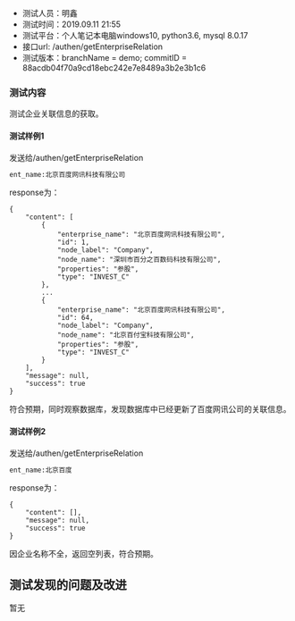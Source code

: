 + 测试人员：明鑫
+ 测试时间：2019.09.11 21:55
+ 测试平台：个人笔记本电脑windows10, python3.6, mysql 8.0.17
+ 接口url: /authen/getEnterpriseRelation
+ 测试版本：branchName = demo; commitID = 88acdb04f70a9cd18ebc242e7e8489a3b2e3b1c6
### 测试内容
测试企业关联信息的获取。
#### 测试样例1
发送给/authen/getEnterpriseRelation

```python
ent_name:北京百度网讯科技有限公司
```
response为：
```
{
    "content": [
        {
            "enterprise_name": "北京百度网讯科技有限公司",
            "id": 1,
            "node_label": "Company",
            "node_name": "深圳市百分之百数码科技有限公司",
            "properties": "参股",
            "type": "INVEST_C"
        },
        ...
        {
            "enterprise_name": "北京百度网讯科技有限公司",
            "id": 64,
            "node_label": "Company",
            "node_name": "北京百付宝科技有限公司",
            "properties": "参股",
            "type": "INVEST_C"
        }
    ],
    "message": null,
    "success": true
}
```
符合预期，同时观察数据库，发现数据库中已经更新了百度网讯公司的关联信息。

#### 测试样例2
发送给/authen/getEnterpriseRelation

```python
ent_name:北京百度
```

response为：

```
{
    "content": [],
    "message": null,
    "success": true
}
```

因企业名称不全，返回空列表，符合预期。

## 测试发现的问题及改进
暂无
